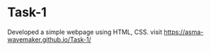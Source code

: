 # Task-1
Developed a simple webpage using HTML, CSS.
visit https://asma-wavemaker.github.io/Task-1/
